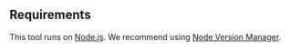 ## Requirements

This tool runs on [Node.js](https://nodejs.org/en/). We recommend using [Node Version Manager](https://github.com/nvm-sh/nvm).